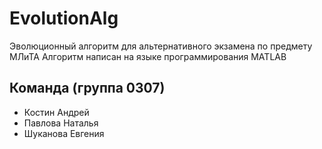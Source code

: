 # EvolutionAlg
Эволюционный алгоритм для альтернативного экзамена по предмету МЛиТА
Алгоритм написан на языке программирования MATLAB

## Команда (группа 0307)
- Костин Андрей
- Павлова Наталья
- Шуканова Евгения
